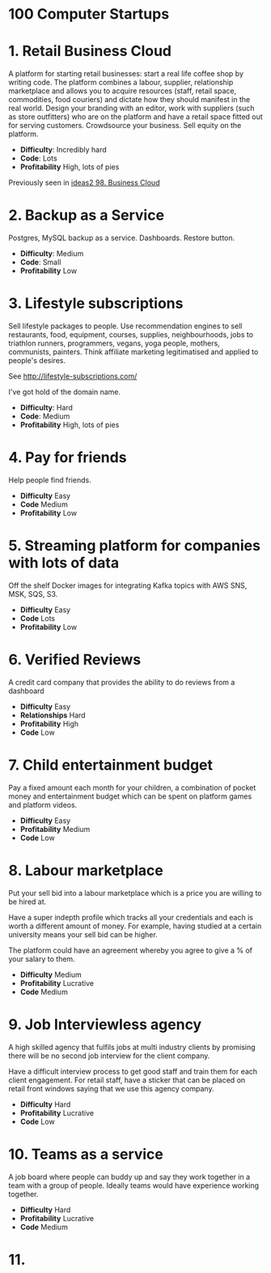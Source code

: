 # 100 Computer Startups

# 1. Retail Business Cloud

A platform for starting retail businesses: start a real life coffee shop by writing code. The platform combines a labour, supplier, relationship marketplace and allows you to acquire resources (staff, retail space, commodities, food couriers) and dictate how they should manifest in the real world. Design your branding with an editor, work with suppliers (such as store outfitters) who are on the platform and have a retail space fitted out for serving customers. Crowdsource your business. Sell equity on the platform.

* **Difficulty**: Incredibly hard
* **Code**: Lots
* **Profitability** High, lots of pies

Previously seen in [ideas2 98. Business Cloud](https://github.com/samsquire/ideas2#98-business-cloud)

# 2. Backup as a Service

Postgres, MySQL backup as a service. Dashboards. Restore button.

* **Difficulty**: Medium
* **Code**: Small
* **Profitability** Low

# 3. Lifestyle subscriptions

Sell lifestyle packages to people. Use recommendation engines to sell restaurants, food, equipment, courses, supplies, neighbourhoods, jobs to triathlon runners, programmers, vegans, yoga people, mothers, communists, painters. Think affiliate marketing legitimatised and applied to people's desires.

See http://lifestyle-subscriptions.com/

I've got hold of the domain name.

* **Difficulty**: Hard
* **Code**: Medium
* **Profitability** High, lots of pies

# 4. Pay for friends

Help people find friends.

* **Difficulty** Easy
* **Code** Medium
* **Profitability** Low

# 5. Streaming platform for companies with lots of data

Off the shelf Docker images for integrating Kafka topics with AWS SNS, MSK, SQS, S3.

* **Difficulty** Easy
* **Code** Lots
* **Profitability** Low

# 6. Verified Reviews

A credit card company that provides the ability to do reviews from a dashboard

* **Difficulty** Easy
* **Relationships** Hard
* **Profitability** High
* **Code** Low

# 7. Child entertainment budget

Pay a fixed amount each month for your children, a combination of pocket money and entertainment budget which can be spent on platform games and platform videos.

* **Difficulty** Easy
* **Profitability** Medium 
* **Code** Low

# 8. Labour marketplace

Put your sell bid into a labour marketplace which is a price you are willing to be hired at.

Have a super indepth profile which tracks all your credentials and each is worth a different amount of money. For example, having studied at a certain university means your sell bid can be higher.

The platform could have an agreement whereby you agree to give a % of your salary to them.

* **Difficulty** Medium
* **Profitability** Lucrative
* **Code** Medium

# 9. Job Interviewless agency

A high skilled agency that fulfils jobs at multi industry clients by promising there will be no second job interview for the client company.

Have a difficult interview process to get good staff and train them for each client engagement. For retail staff, have a sticker that can be placed on retail front windows saying that we use this agency company.

* **Difficulty** Hard
* **Profitability** Lucrative
* **Code** Low

# 10. Teams as a service

A job board where people can buddy up and say they work together in a team with a group of people. Ideally teams would have experience working together.

* **Difficulty** Hard
* **Profitability** Lucrative
* **Code** Medium

# 11. 
